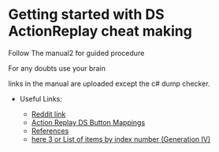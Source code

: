 # Getting started with DS ActionReplay cheat making

Follow The manual2 for guided procedure

For any doubts use your brain

links in the manual are uploaded except the c# dump checker.

* Useful Links:

  * [Reddit link](https://www.reddit.com/r/learnprogramming/comments/6kqbcr/making_an_action_replay_code/?utm_medium=android_app&utm_source=share)
  * [Action Replay DS Button Mappings](https://projectpokemon.org/docs/other/action-replay-ds-button-mappings-r7/)
  * [References](http://doc.kodewerx.org/hacking_nds.html)
  * [here 3 or List of items by index number (Generation IV)](https://bulbapedia.bulbagarden.net/wiki/List_of_items_by_index_number_(Generation_IV))
